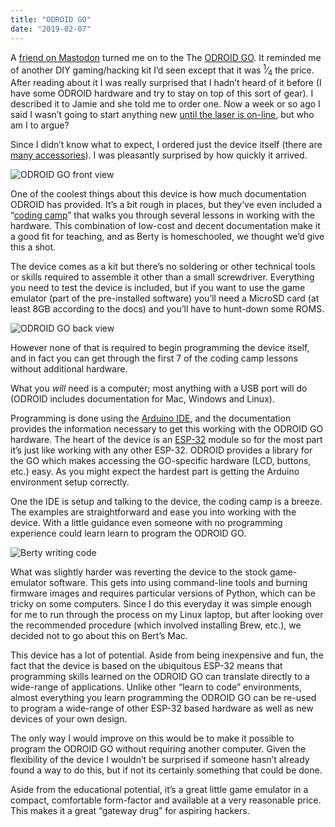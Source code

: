 ```yaml
---
title: "ODROID GO"
date: "2019-02-07"
---
```


<div class="content">
<p>A <a href="https://fosstodon.org/@kelbot" target="_blank">friend on Mastodon</a> turned me on to the The <a href="https://www.hardkernel.com/shop/odroid-go/" target="_blank">ODROID GO</a>.  It reminded me of another DIY gaming/hacking kit I’d seen except that it was <sup>1</sup>⁄<sub>4</sub> the price.  After reading about it I was really surprised that I hadn’t heard of it before (I have some ODROID hardware and try to stay on top of this sort of gear).  I described it to Jamie and she told me to order one.  Now a week or so ago I said I wasn’t going to start anything new <a href="/posts/thrashing/">until the laser is on-line</a>, but who am I to argue?</p>
<p>Since I didn’t know what to expect, I ordered just the device itself (there are <a href="https://ameridroid.com/products/odroid-go-game-kit" target="_blank">many accessories</a>).  I was pleasantly surprised by how quickly it arrived.</p>
<p><img alt="ODROID GO front view" src="/odroid_front.jpg"/></p>
<p>One of the coolest things about this device is how much documentation ODROID has provided.  It’s a bit rough in places, but they’ve even included a “<a href="https://wiki.odroid.com/odroid_go/arduino/01_arduino_setup" target="_blank">coding camp</a>” that walks you through several lessons in working with the hardware.  This combination of low-cost and decent documentation make it a good fit for teaching, and as Berty is homeschooled, we thought we’d give this a shot.</p>
<p>The device comes as a kit but there’s no soldering or other technical tools or skills required to assemble it other than a small screwdriver.  Everything you need to test the device is included, but if you want to use the game emulator (part of the pre-installed software) you’ll need a MicroSD card (at least 8GB according to the docs) and you’ll have to hunt-down some ROMS.</p>
<p><img alt="ODROID GO back view" src="/odroid_back.jpg"/></p>
<p>However none of that is required to begin programming the device itself, and in fact you can get through the first 7 of the coding camp lessons without additional hardware.</p>
<p>What you <em>will</em> need is a computer; most anything with a USB port will do (ODROID includes documentation for Mac, Windows and Linux).</p>
<p>Programming is done using the <a href="https://www.arduino.cc/en/Main/Software" target="_blank">Arduino IDE</a>, and the documentation provides the information necessary to get this working with the ODROID GO hardware.  The heart of the device is an <a href="https://en.wikipedia.org/wiki/ESP32" target="_blank">ESP-32</a> module so for the most part it’s just like working with any other ESP-32.  ODROID provides a library for the GO which makes accessing the GO-specific hardware (LCD, buttons, etc.) easy.  As you might expect the hardest part is getting the Arduino environment setup correctly.</p>
<p>One the IDE is setup and talking to the device, the coding camp is a breeze.  The examples are straightforward and ease you into working with the device.  With a little guidance even someone with no programming experience could learn learn to program the ODROID GO.</p>
<p><img alt="Berty writing code" src="/odroid_hacking.jpg"/></p>
<p>What was slightly harder was reverting the device to the stock game-emulator software.  This gets into using command-line tools and burning firmware images and requires particular versions of Python, which can be tricky on some computers.  Since I do this everyday it was simple enough for me to run through the process on my Linux laptop, but after looking over the recommended procedure (which involved installing Brew, etc.), we decided not to go about this on Bert’s Mac.</p>
<p>This device has a lot of potential.  Aside from being inexpensive and fun, the fact that the device is based on the ubiquitous ESP-32 means that programming skills learned on the ODROID GO can translate directly to a wide-range of applications.  Unlike other “learn to code” environments, almost everything you learn programming the ODROID GO can be re-used to program a wide-range of other ESP-32 based hardware as well as new devices of your own design.</p>
<p>The only way I would improve on this would be to make it possible to program the ODROID GO without requiring another computer.  Given the flexibility of the device I wouldn’t be surprised if someone hasn’t already found a way to do this, but if not its certainly something that could be done.</p>
<p>Aside from the educational potential, it’s a great little game emulator in a compact, comfortable form-factor and available at a very reasonable price.  This makes it a great “gateway drug” for aspiring hackers.</p>
</div>
